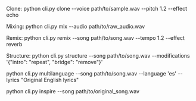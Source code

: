 Clone: python cli.py clone --voice path/to/sample.wav --pitch 1.2 --effect echo

Mixing: python cli.py mix --audio path/to/raw_audio.wav

Remix: python cli.py remix --song path/to/song.wav --tempo 1.2 --effect reverb

Structure: python cli.py structure --song path/to/song.wav --modifications '{"intro": "repeat", "bridge": "remove"}'

python cli.py multilanguage --song path/to/song.wav --language 'es' --lyrics "Original English lyrics"

python cli.py inspire --song path/to/original_song.wav
